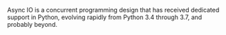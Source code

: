 Async IO is a concurrent programming design that has received dedicated support in Python, evolving rapidly from Python 3.4 through 3.7, and probably beyond.